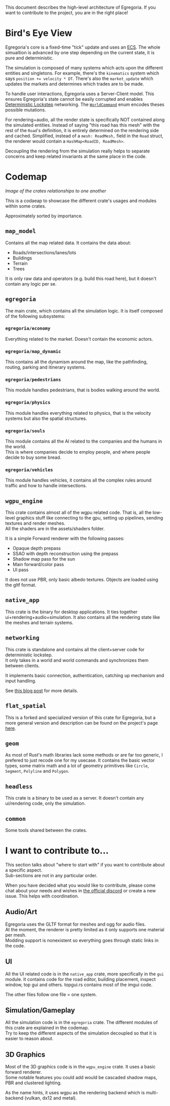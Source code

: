 This document describes the high-level architecture of Egregoria. If you want to contribute to the project, you are in the right place!

# Bird's Eye View

Egregoria's core is a fixed-time "tick" update and uses an [ECS](https://en.wikipedia.org/wiki/Entity_component_system).
The whole simualtion is advanced by one step depending on the current state, it is pure and deterministic.

The simulation is composed of many systems which acts upon the different entities and singletons.
For example, there's the `kinematics` system which says `position += velocity * DT`.
There's also the `market_update` which updates the markets and determines which trades are to be made.

To handle user interactions, Egregoria uses a Server-Client model.
This ensures Egregoria's state cannot be easily corrupted and enables [Deterministic Lockstep](https://gafferongames.com/post/deterministic_lockstep/) networking.
The [`WorldCommand`](https://github.com/Uriopass/Egregoria/blob/master/egregoria/src/engine_interaction.rs#L32) enum encodes theses possible mutations.

For rendering+audio, all the render state is specifically NOT contained along the simulated entities.
Instead of saying "this road has this mesh" with the rest of the `Road`'s definition, it is entirely determined on the rendering side and cached.
Simplified, instead of a `mesh: RoadMesh,` field in the `Road` struct, the renderer would contain a `HashMap<RoadID, RoadMesh>`.

Decoupling the rendering from the simulation really helps to separate concerns and keep related invariants at the same place in the code.

# Codemap

*Image of the crates relationships to one another*

This is a codaeap to showcase the different crate's usages and modules within some crates.

Approximately sorted by importance.

## `map_model`

Contains all the map related data. It contains the data about:
 - Roads/intersections/lanes/lots
 - Buildings
 - Terrain
 - Trees

It is only raw data and operators (e.g. build this road here), but it doesn't contain any logic per se.

## `egregoria`

The main crate, which contains all the simulation logic.
It is itself composed of the following subsystems:

### `egregoria/economy`

Everything related to the market. Doesn't contain the economic actors.

### `egregoria/map_dynamic`

This contains all the dynamism around the map, like the pathfinding, routing, parking and itinerary systems.

### `egregoria/pedestrians`

This module handles pedestrians, that is bodies walking around the world.

### `egregoria/physics`

This module handles everything related to physics, that is the velocity systems but also the spatial structures.

### `egregoria/souls`

This module contains all the AI related to the companies and the humans in the world.  
This is where companies decide to employ people, and where people decide to buy some bread.

### `egregoria/vehicles`

This module handles vehicles, it contains all the complex rules around traffic and how to handle intersections.  

## `wgpu_engine`

This crate contains almost all of the wgpu related code. That is, all the low-level graphics stuff like connecting to the gpu, setting up pipelines, sending textures and render meshes.  
All the shaders are in the assets/shaders folder.

It is a simple Forward renderer with the following passes:
 - Opaque depth prepass
 - SSAO with depth reconstruction using the prepass
 - Shadow map pass for the sun
 - Main forward/color pass
 - UI pass

It does not use PBR, only basic albedo textures. Objects are loaded using the gltf format.

## `native_app`

This crate is the binary for desktop applications. It ties together ui+rendering+audio+simulation.
It also contains all the rendering state like the meshes and terrain systems.

## `networking`

This crate is standalone and contains all the client+server code for deterministic lockstep.  
It only takes in a world and world commands and synchronizes them between clients.

It implements basic connection, authentication, catching up mechanism and input handling.

See [this blog post](http://douady.paris/blog/egregoria_8.html) for more details.

## `flat_spatial`

This is a forked and specialized version of this crate for Egregoria, but a more general version and description can be found on the project's page [here](https://github.com/Uriopass/flat_spatial).  

## `geom`

As most of Rust's math libraries lack some methods or are far too generic, I prefered to just recode one for my usecase. It contains the basic vector types, some matrix math and a lot of geometry primitives like `Circle`, `Segment`, `Polyline` and `Polygon`.

## `headless`

This crate is a binary to be used as a server. It doesn't contain any ui/rendering code, only the simulation. 

## `common`

Some tools shared between the crates.

# I want to contribute to...

This section talks about "where to start with" if you want to contribute about a specific aspect.  
Sub-sections are not in any particular order.

When you have decided what you would like to contribute, please come chat about your needs and wishes in [the official discord](https://discord.gg/CAaZhUJ) or create a new issue. This helps with coordination.

## Audio/Art

Egregoria uses the GLTF format for meshes and ogg for audio files.  
At the moment, the renderer is pretty limited as it only supports one material per mesh.  
Modding support is nonexistent so everything goes through static links in the code.  

## UI

All the UI related code is in the `native_app` crate, more specifically in the `gui` module. It contains code for the road editor, building placement, inspect window, top gui and others.
topgui.rs contains most of the imgui code.

The other files follow one file = one system.

## Simulation/Gameplay

All the simulation code is in the `egregoria` crate. The different modules of this crate are explained in the codemap.  
Try to keep the different aspects of the simulation decoupled so that it is easier to reason about.

## 3D Graphics

Most of the 3D graphics code is in the `wgpu_engine` crate. It uses a basic forward renderer.  
Some notable features you could add would be cascaded shadow maps, PBR and clustered lighting.

As the name hints, it uses wgpu as the rendering backend which is multi-backend (vulkan, dx12 and metal).

